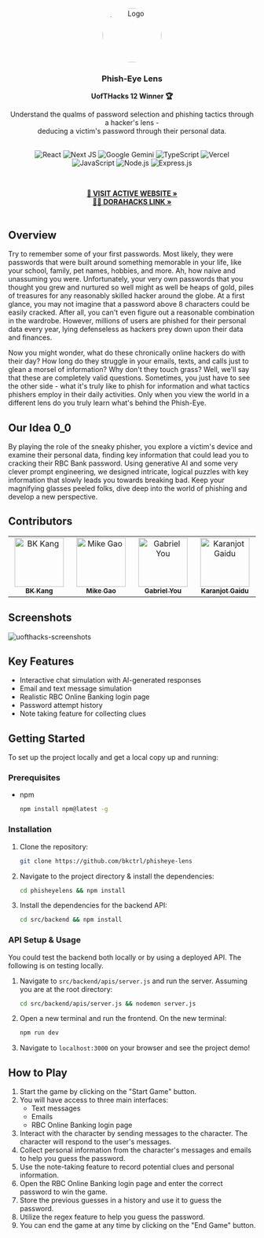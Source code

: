 <!-- PROJECT LOGO -->

<div align="center" id="readme-top">
  <a href="https://github.com/bkctrl/uwmun">
    <br /><br />
    <img src="https://github.com/user-attachments/assets/0a5e8949-6b98-4968-92f8-3687c1e2dfc3" alt="Logo" width="120" height="110" style="border-radius: 50%;">
  </a>

<h3 align="center">Phish-Eye Lens</h3>

<p align="center"><b>UofTHacks 12 Winner 🏆</b></p>

  <p align="center">
    Understand the qualms of password selection and phishing tactics through a hacker's lens - <br> deducing a victim's password through their personal data.
<br /><br />

![React](https://img.shields.io/badge/react-%2320232a.svg?style=for-the-badge&logo=react&logoColor=%2361DAFB)
![Next JS](https://img.shields.io/badge/Next-black?style=for-the-badge&logo=next.js&logoColor=white)
![Google Gemini](https://img.shields.io/badge/google%20gemini-8E75B2?style=for-the-badge&logo=google%20gemini&logoColor=white)
![TypeScript](https://img.shields.io/badge/typescript-%23007ACC.svg?style=for-the-badge&logo=typescript&logoColor=white)
![Vercel](https://img.shields.io/badge/vercel-%23000000.svg?style=for-the-badge&logo=vercel&logoColor=white)
<br />
![JavaScript](https://img.shields.io/badge/javascript-%23323330.svg?style=for-the-badge&logo=javascript&logoColor=%23F7DF1E)
![Node.js](https://img.shields.io/badge/node.js-6DA55F?style=for-the-badge&logo=node.js&logoColor=white)
![Express.js](https://img.shields.io/badge/express.js-%23404d59.svg?style=for-the-badge&logo=express&logoColor=%2361DAFB)
    
<br />
    
   <a href="https://phisheyelens.co" target="_blank"><strong>🔗 VISIT ACTIVE WEBSITE »</strong></a>
    <br />
    <a href="https://dorahacks.io/buidl/21693" target="_blank"><strong>🧑‍💻 DORAHACKS LINK »</strong></a>
    <br />
<br />
  </p>
</div> 



## Overview
Try to remember some of your first passwords. Most likely, they were passwords that were built around something memorable in your life, like your school, family, pet names, hobbies, and more. Ah, how naive and unassuming you were. Unfortunately, your very own passwords that you thought you grew and nurtured so well might as well be heaps of gold, piles of treasures for any reasonably skilled hacker around the globe. At a first glance, you may not imagine that a password above 8 characters could be easily cracked. After all, you can't even figure out a reasonable combination in the wardrobe. However, millions of users are phished for their personal data every year, lying defenseless as hackers prey down upon their data and finances.

Now you might wonder, what do these chronically online hackers do with their day? How long do they struggle in your emails, texts, and calls just to glean a morsel of information? Why don't they touch grass? Well, we'll say that these are completely valid questions. Sometimes, you just have to see the other side - what it's truly like to phish for information and what tactics phishers employ in their daily activities. Only when you view the world in a different lens do you truly learn what's behind the Phish-Eye.


## Our Idea 0_0

By playing the role of the sneaky phisher, you explore a victim's device and examine their personal data, finding key information that could lead you to cracking their RBC Bank password. Using generative AI and some very clever prompt engineering, we designed intricate, logical puzzles with key information that slowly leads you towards breaking bad. Keep your magnifying glasses peeled folks, dive deep into the world of phishing and develop a new perspective.

## Contributors
<table>
  <tbody>
    <tr>
      <td align="center" valign="top" width="14.28%"><a href="https://github.com/bkctrl"><img src="https://avatars.githubusercontent.com/u/112859636?v=4?s=100" width="100px;" alt="BK Kang"/><br /><sub><b>BK Kang</b></sub></a><br /></td>
      <td align="center" valign="top" width="14.28%"><a href="https://github.com/fuselierr"><img src="https://avatars.githubusercontent.com/u/73967207?v=4" width="100px;" alt="Mike Gao"/><br /><sub><b>Mike Gao</b></sub></a><br /></td>
      <td align="center" valign="top" width="14.28%"><a href="https://github.com/GabeYou"><img src="https://avatars.githubusercontent.com/u/85317995?v=4" width="100px;" alt="Gabriel You"/><br /><sub><b>Gabriel You</b></sub></a><br /></td>
      <td align="center" valign="top" width="14.28%"><a href="https://github.com/karanjot-gaidu"><img src="https://avatars.githubusercontent.com/u/90838376?v=4" width="100px;" alt="Karanjot Gaidu"/><br /><sub><b>Karanjot Gaidu</b></sub></a><br /></td>
    </tr>
  </tbody>
</table>

## Screenshots
![uofthacks-screenshots](https://github.com/user-attachments/assets/52b81361-a3b9-4959-94d8-97818d5e7924)


## Key Features

- Interactive chat simulation with AI-generated responses
- Email and text message simulation
- Realistic RBC Online Banking login page
- Password attempt history
- Note taking feature for collecting clues


## Getting Started
To set up the project locally and get a local copy up and running:


### Prerequisites
* npm
  ```sh
  npm install npm@latest -g
  ```

### Installation

1. Clone the repository: <br />
   ```sh
   git clone https://github.com/bkctrl/phisheye-lens
   ```
2. Navigate to the project directory & install the dependencies: <br />
   ```sh
   cd phisheyelens && npm install
   ```
3. Install the dependencies for the backend API: <br />
   ```sh
   cd src/backend && npm install
   ```

### API Setup & Usage
You could test the backend both locally or by using a deployed API. The following is on testing locally. 
1. Navigate to `src/backend/apis/server.js` and run the server. Assuming you are at the root directory:
   ```sh
   cd src/backend/apis/server.js && nodemon server.js
   ```
3. Open a new terminal and run the frontend. On the new terminal:
   ```sh
   npm run dev
   ```
4. Navigate to `localhost:3000` on your browser and see the project demo!


## How to Play

1. Start the game by clicking on the "Start Game" button.
2. You will have access to three main interfaces:
    - Text messages
    - Emails
    - RBC Online Banking login page
3. Interact with the character by sending messages to the character. The character will respond to the user's messages.
4. Collect personal information from the character's messages and emails to help you guess the password.
5. Use the note-taking feature to record potential clues and personal information.
6. Open the RBC Online Banking login page and enter the correct password to win the game.
7. Store the previous guesses in a history and use it to guess the password.
9. Utilize the regex feature to help you guess the password.
10. You can end the game at any time by clicking on the "End Game" button.
